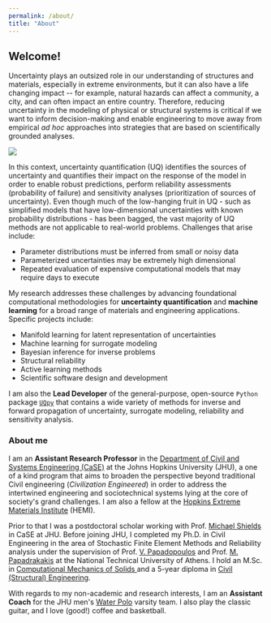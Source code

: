 ```yaml
---
permalink: /about/
title: "About"
---
```


## Welcome!

Uncertainty plays an outsized role in our understanding of structures and materials, especially in extreme environments, but it can also have a life changing impact -- for example, natural hazards can affect a community, a city, and can often impact an entire country. Therefore, reducing uncertainty in the modeling of physical or structural systems is critical if we want to inform decision-making and enable engineering to move away from empirical <i>ad hoc</i> approaches into strategies that are based on scientifically grounded analyses.

<img src="{{ site.url }}{{ site.baseurl }}/assets/images/UQ.png"/>

In this context, uncertainty quantification (UQ) identifies the sources of uncertainty and quantifies their impact on the response of the model in order to enable robust predictions, perform reliability assessments (probability of failure) and sensitivity analyses (prioritization of sources of uncertainty). Even though much of the low-hanging fruit in UQ - such as simplified models that have low-dimensional uncertainties with known probability distributions - has been bagged, the vast majority of UQ methods are not applicable to real-world problems. Challenges that arise include:

* Parameter distributions must be inferred from small or noisy data
* Parameterized uncertainties may be extremely high dimensional
* Repeated evaluation of expensive computational models that may require days to execute

My research addresses these challenges by advancing foundational computational methodologies for <strong>uncertainty quantification</strong> and <strong>machine learning</strong> for a broad range of materials and engineering applications.  Specific projects include: 

* Manifold learning for latent representation of uncertainties
* Machine learning for surrogate modeling 
* Bayesian inference for inverse problems
* Structural reliability
* Active learning methods 
* Scientific software design and development

I am also the <strong>Lead Developer</strong> of the general-purpose, open-source <code>Python</code> package <a href='https://github.com/SURGroup/UQpy' target='_blank'><code>UQpy</code></a> that contains a wide variety of methods for inverse and forward propagation of uncertainty, surrogate modeling, reliability and sensitivity analysis. 


### About me 

I am an <strong>Assistant Research Professor</strong> in the <a href="https://engineering.jhu.edu/case/" target="_blank">Department of Civil and Systems Engineering (CaSE)</a> at the Johns Hopkins University (JHU), a one of a kind program that aims to broaden the perspective beyond traditional Civil engineering (<i>Civilization Engineered</i>) in order to address the intertwined engineering and sociotechnical systems lying at the core of society's grand challenges. I am also a fellow at the <a href="https://www.google.com/search?client=safari&rls=en&q=hopkins+HEMI&ie=UTF-8&oe=UTF-8" target="_blank">Hopkins Extreme Materials Institute</a> (HEMI). 

Prior to that I was a postdoctoral scholar working with Prof. <a href="https://engineering.jhu.edu/faculty/michael-shields/" target="_blank">Michael Shields</a>  in CaSE at JHU. Before joining JHU, I completed my Ph.D. in Civil Engineering in the area of Stochastic Finite Element Methods and Reliability analysis under the supervision of Prof. <a href="https://scholar.google.gr/citations?user=gNdMW-sAAAAJ&hl=el" target="_blank">V. Papadopoulos</a>  and Prof. <a href="https://scholar.google.com/citations?user=wwTD1HcAAAAJ&hl=en" target="_blank">M. Papadrakakis</a> at the National Technical University of Athens. I hold an M.Sc. in <a href="http://compmech.chemeng.ntua.gr/?&lang=en" target="_blank">Computational Mechanics of Solids </a> and a 5-year diploma in <a href="https://www.ntua.gr/en/schools/item/25-school-of-civil-engineering" target="_blank">Civil (Structural) Engineering</a>. 


With regards to my non-academic and research interests, I am an <strong>Assistant Coach</strong> for the JHU men's <a href="https://hopkinssports.com/sports/mens-water-polo" target="_blank">Water Polo</a> varsity team. I also play the classic guitar, and I love (good!) coffee and basketball.


